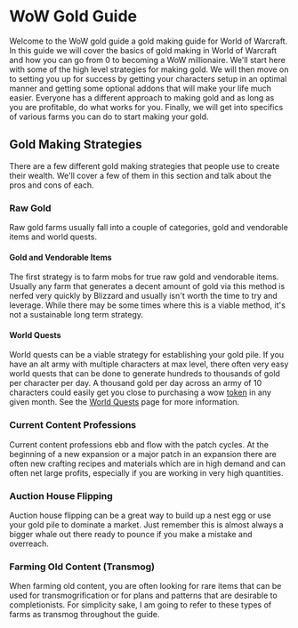 # WoW Gold Guide
Welcome to the WoW gold guide a gold making guide for World of Warcraft.  In this guide we will cover the basics of gold making in World of Warcraft and how you can go from 0 to becoming a WoW millionaire. We'll start here with some of the high level strategies for making gold. We will then move on to setting you up for success by getting your characters setup in an optimal manner and getting some optional addons that will make your life much easier.  Everyone has a different approach to making gold and as long as you are profitable, do what works for you. Finally, we will get into specifics of various farms you can do to start making your gold.

## Gold Making Strategies
There are a few different gold making strategies that people use to create their wealth. We'll cover a few of them in this section and talk about the pros and cons of each.

### Raw Gold
Raw gold farms usually fall into a couple of categories, gold and vendorable items and world quests.

#### Gold and Vendorable Items
The first strategy is to farm mobs for true raw gold and vendorable items.  Usually any farm that generates a decent amount of gold via this method is nerfed very quickly by Blizzard and usually isn't worth the time to try and leverage.  While there may be some times where this is a viable method, it's not a sustainable long term strategy.

#### World Quests
World quests can be a viable strategy for establishing your gold pile. If you have an alt army with multiple characters at max level, there often very easy world quests that can be done to generate hundreds to thousands of gold per character per day.  A thousand gold per day across an army of 10 characters could easily get you close to purchasing a wow [token](https://www.wowhead.com/guide/wow-token) in any given month.  See the [World Quests](./guide/worldquests) page for more information.

### Current Content Professions
Current content professions ebb and flow with the patch cycles.  At the beginning of a new expansion or a major patch in an expansion there are often new crafting recipes and materials which are in high demand and can often net large profits, especially if you are working in very high quantities.  

### Auction House Flipping
Auction house flipping can be a great way to build up a nest egg or use your gold pile to dominate a market.  Just remember this is almost always a bigger whale out there ready to pounce if you make a mistake and overreach.  

### Farming Old Content (Transmog)
When farming old content, you are often looking for rare items that can be used for transmogrification or for plans and patterns that are desirable to completionists. For simplicity sake, I am going to refer to these types of farms as transmog throughout the guide. 





